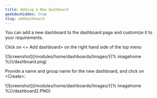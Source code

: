 ```yaml
---
title: Adding a New Dashboard
geekdocHidden: true
slug: adddashboard
---
```



You can add a new dashboard to the dashboard page and customize it to your requirements. 

Click on <+ Add dashboard> on the right hand side of the top menu


![Screenshot](/modules/home/dashboards/Images/{{% imagehome %}}/dashboard.png)



Provide a name and group name for the new dashboard, and click on \<Create>:



![Screenshot](/modules/home/dashboards/Images/{{% imagehome %}}/dashboard2.PNG)
